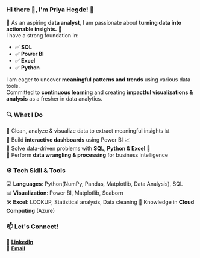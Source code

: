 ### Hi there 👋, I'm Priya Hegde! 🚀  

🎉 As an aspiring **data analyst**, I am passionate about **turning data into actionable insights.** 🎄  
I have a strong foundation in: 
  - ✅ **SQL**  
  - ✅ **Power BI**  
  - ✅ **Excel**  
  - ✅ **Python**

I am eager to uncover **meaningful patterns and trends** using various data tools.  
Committed to **continuous learning** and creating **impactful visualizations & analysis** as a fresher in data analytics.  


### 🔍 **What I Do**  
🔹 Clean, analyze & visualize data to extract meaningful insights 📊  
🔹 Build **interactive dashboards** using Power BI  📈  
🔹 Solve data-driven problems with **SQL, Python & Excel** 🔎  
🔹 Perform **data wrangling & processing** for business intelligence  


### ⚙️ **Tech Skill & Tools**  
💻 **Languages**: Python(NumPy, Pandas, Matplotlib, Data Analysis), SQL  
📊 **Visualization**: Power BI, Matplotlib, Seaborn  
🛠️ **Excel**: LOOKUP, Statistical analysis, Data cleaning
📂 Knowledge in **Cloud Computing** (Azure)


### 📫 **Let's Connect!**  
🔗 **[LinkedIn](https://www.linkedin.com/in/priyahegde123/)**  
📧 **[Email](priyajkl2001@gmail.com)**

